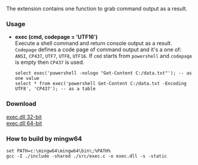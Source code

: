 The extension contains one function to grab command output as a result.

### Usage

* **exec (cmd, codepage = 'UTF16')**<br>
  Execute a shell command and return console output as a result.<br>
  `Codepage` defines a code page of command output and it's a one of: `ANSI`, `CP437`, `UTF7`, `UTF8`, `UTF16`. If `cmd` starts from `powershell` and `codepage` is empty then `CP437` is used.
  ```
  select exec('powershell -nologo "Get-Content C:/data.txt"'); -- as one value
  select * from exec('powershell Get-Content C:/data.txt -Encoding UTF8', 'CP437'); -- as a table
  ```

### Download
[exec.dll 32-bit](https://github.com/little-brother/sqlite-extensions/releases/latest/download/exec-x32.zip)<br>
[exec.dll 64-bit](https://github.com/little-brother/sqlite-extensions/releases/latest/download/exec-x64.zip)

### How to build by mingw64
```
set PATH=c:\mingw64\mingw64\bin\;%PATH%
gcc -I ./include -shared ./src/exec.c -o exec.dll -s -static
```